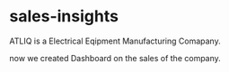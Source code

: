 # sales-insights

ATLIQ is a Electrical Eqipment  Manufacturing Comapany.

now we created Dashboard on the sales of the company.
